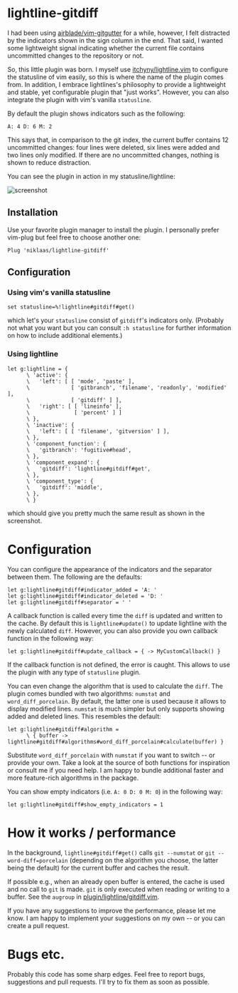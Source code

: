# lightline-gitdiff

I had been using [airblade/vim-gitgutter][gitgutter] for a while, however, I
felt distracted by the indicators shown in the sign column in the end. That
said, I wanted some lightweight signal indicating whether the current file
contains uncommitted changes to the repository or not.

So, this little plugin was born. I myself use
[itchyny/lightline.vim][lightline] to configure the statusline of vim easily,
so this is where the name of the plugin comes from. In addition, I embrace
lightlines's philosophy to provide a lightweight and stable, yet configurable
plugin that "just works". However, you can also integrate the plugin with vim's
vanilla `statusline`.

By default the plugin shows indicators such as the following:

```
A: 4 D: 6 M: 2
```

This says that, in comparison to the git index, the current buffer contains 12
uncommitted changes: four lines were deleted, six lines were added and two
lines only modified. If there are no uncommitted changes, nothing is shown to
reduce distraction.

You can see the plugin in action in my statusline/lightline:

![screenshot](https://raw.githubusercontent.com/wiki/niklaas/lightline-gitdiff/images/screenshot.png)

## Installation

Use your favorite plugin manager to install the plugin. I personally prefer
vim-plug but feel free to choose another one:

```vim
Plug 'niklaas/lightline-gitdiff'
```

## Configuration

### Using vim's vanilla statusline

```vim
set statusline=%!lightline#gitdiff#get()
```

which let's your `statusline` consist of `gitdiff`'s indicators only. (Probably
not what you want but you can consult `:h statusline` for further information
on how to include additional elements.)

### Using lightline

```vim
let g:lightline = {
      \ 'active': {
      \   'left': [ [ 'mode', 'paste' ],
      \             [ 'gitbranch', 'filename', 'readonly', 'modified' ],
      \             [ 'gitdiff' ] ],
      \   'right': [ [ 'lineinfo' ],
      \              [ 'percent' ] ]
      \ },
      \ 'inactive': {
      \   'left': [ [ 'filename', 'gitversion' ] ],
      \ },
      \ 'component_function': {
      \   'gitbranch': 'fugitive#head',
      \ },
      \ 'component_expand': {
      \   'gitdiff': 'lightline#gitdiff#get',
      \ },
      \ 'component_type': {
      \   'gitdiff': 'middle',
      \ },
      \ }
```

which should give you pretty much the same result as shown in the screenshot.

# Configuration

You can configure the appearance of the indicators and the separator between
them. The following are the defaults:

```vim
let g:lightline#gitdiff#indicator_added = 'A: '
let g:lightline#gitdiff#indicator_deleted = 'D: '
let g:lightline#gitdiff#separator = ' '
```

A callback function is called every time the `diff` is updated and written to
the cache. By default this is `lightline#update()` to update lightline with
the newly calculated `diff`. However, you can also provide you own callback
function in the following way:

```vim
let g:lightline#gitdiff#update_callback = { -> MyCustomCallback() }
```

If the callback function is not defined, the error is caught. This allows to
use the plugin with any type of `statusline` plugin.

You can even change the algorithm that is used to calculate the `diff`. The
plugin comes bundled with two algorithms: `numstat` and `word_diff_porcelain`.
By default, the latter one is used because it allows to display modified lines.
`numstat` is much simpler but only supports showing added and deleted lines.
This resembles the default:

```vim
let g:lightline#gitdiff#algorithm =
      \ { buffer -> lightline#gitdiff#algorithms#word_diff_porcelain#calculate(buffer) }
```

Substitute `word_diff_porcelain` with `numstat` if you want to switch -- or
provide your own. Take a look at the source of both functions for inspiration
or consult me if you need help. I am happy to bundle additional faster and more
feature-rich algorithms in the package.

You can show empty indicators (i.e. `A: 0 D: 0 M: 0`) in the following way:
```vim
let g:lightline#gitdiff#show_empty_indicators = 1
```

# How it works / performance

In the background, `lightline#gitdiff#get()` calls `git --numstat` or `git
--word-diff=porcelain` (depending on the algorithm you choose, the latter being
the default) for the current buffer and caches the result.

If possible e.g., when an already open buffer is entered, the cache is used and
no call to `git` is made. `git` is only executed when reading or writing to a
buffer. See the `augroup` in [plugin/lightline/gitdiff.vim][augroup].

If you have any suggestions to improve the performance, please let me know. I
am happy to implement your suggestions on my own -- or you can create a pull
request.

# Bugs etc.

Probably this code has some sharp edges. Feel free to report bugs, suggestions
and pull requests. I'll try to fix them as soon as possible.

[gitgutter]: https://github.com/airblade/vim-gitgutter
[lightline]: https://github.com/itchyny/lightline.vim
[augroup]: https://github.com/niklaas/lightline-gitdiff/blob/master/plugin/lightline/gitdiff.vim
